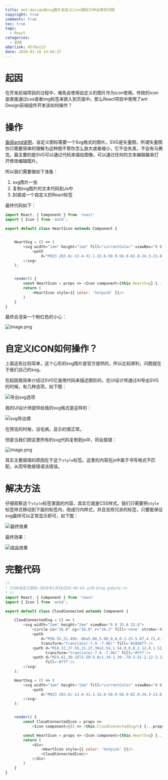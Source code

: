 ```yaml
---
title: ant-design由svg图片自定义icon图标引申出来的问题
copyright: true
comments: true
toc: true
tags:
  - React
categories:
  - 前端
abbrlink: 4570a123
date: 2020-01-10 14:04:37
---
```


# 起因

在开发前端项目的过程中，难免会使用自定义的图片作为icon使用。传统的icon是直接通过css或者img标签来嵌入到页面中。那么React项目中使用了ant Design前端组件开发该如何操作？

# 操作

[查阅antd说明](https://ant.design/components/icon-cn/#components-icon-demo-iconfont)，自定义图标需要一个Svg格式的图片。SVG是矢量图，所谓矢量图你只需要简单的理解为这种图不管你怎么放大或者缩小，它不会失真，不会有马赛克。最主要的是SVG可以通过代码来描绘图像，可以通过任何的文本编辑器来打开修改编辑图片。

所以我们需要做如下准备：

1. svg图片一张
2. 复制svg图片的文本代码到Js中
3. 封装成一个自定义的React标签

最终代码如下：

```javascript
import React, { Component } from 'react'
import { Icon } from 'antd';

export default class HeartIcon extends Component {


    HeartSvg = () => (
        <svg width="1em" height="1em" fill="currentColor" viewBox="0 0 1024 1024">
            <path
                d="M923 283.6c-13.4-31.1-32.6-58.9-56.9-82.8-24.3-23.8-52.5-42.4-84-55.5-32.5-13.5-66.9-20.3-102.4-20.3-49.3 0-97.4 13.5-139.2 39-10 6.1-19.5 12.8-28.5 20.1-9-7.3-18.5-14-28.5-20.1-41.8-25.5-89.9-39-139.2-39-35.5 0-69.9 6.8-102.4 20.3-31.4 13-59.7 31.7-84 55.5-24.4 23.9-43.5 51.7-56.9 82.8-13.9 32.3-21 66.6-21 101.9 0 33.3 6.8 68 20.3 103.3 11.3 29.5 27.5 60.1 48.2 91 32.8 48.9 77.9 99.9 133.9 151.6 92.8 85.7 184.7 144.9 188.6 147.3l23.7 15.2c10.5 6.7 24 6.7 34.5 0l23.7-15.2c3.9-2.5 95.7-61.6 188.6-147.3 56-51.7 101.1-102.7 133.9-151.6 20.7-30.9 37-61.5 48.2-91 13.5-35.3 20.3-70 20.3-103.3 0.1-35.3-7-69.6-20.9-101.9z"/>
        </svg>
    );


    render() {
        const HeartIcon = props => <Icon component={this.HeartSvg} {...props} />;
        return (
            <HeartIcon style={{ color: 'hotpink' }}/>
        )
    }
}
```

最终会渲染一个粉红色的小心：

![image.png](https://i.loli.net/2020/01/10/jo13iSkhlbrHzmD.png)

# 自定义ICON如何操作？

上面这些比较简单，这个心形的svg图片是官方提供的，所以比较顺利，问题就在于我们自己的svg。

在起因我简单介绍过SVG它是用代码来描述图形的，在UI设计师通过AI导出SVG的时候，有几种选项，如下图：

![导出svg选项](https://i.loli.net/2020/01/10/3FL9iOGaRWtSUmE.png)

我的UI设计师提供给我的svg格式是这样的：

![svg导出偶](https://i.loli.net/2020/01/10/aBgnA7WOlfEDib6.png)

在预览的时候，没毛病，显示的很正常。

但是当我们把这里所有的svg代码复制到js中，将会报错：

![image.png](https://i.loli.net/2020/01/10/T4xBopQrSOUuAZD.png)

其实主要报错的原因在于这个`style`标签。这里的内容在js中属于书写格式不匹配，从而导致报错语法错误。

# 解决方法

仔细观察这个`style`标签里面的内容，其实它就是CSS样式。我们只需要把`style`标签样式移动到下面的标签内，改成行内样式，并且去除冗余的标签，只要能保证svg最终可以正常显示即可，如下图：

![最终效果](https://i.loli.net/2020/01/10/oJWk1wuzNdh4tIH.png)

最终效果：

![成品效果](https://i.loli.net/2020/01/10/oJWk1wuzNdh4tIH.png)

# 完整代码

```JavaScript
/*
* ICON自定义图标-2020年1月10日10:40:43-山岚-blog.gobyte.cn
* */
import React, { Component } from 'react'
import { Icon } from 'antd';

export default class CloudConnected extends Component {

    CloudConnectedSvg = () => (
        <svg width="2em" height="2em" viewBox="0 0 33.6 33.6">
            <circle cx="16.8" cy="16.8" r="16.3" fill='none' stroke='#1890ff' strokeMiterlimit='10'/>
            <path
                d="M30.55,21.49h-.06a5.08,5.08,0,0,0-2.25-5.07,4.72,4.72,0,0,0-3.11-1.06l-.31,0-.44,0A5,5,0,0,0,22,16a4.7,4.7,0,0,0-2.72,3.67,4.45,4.45,0,0,0-3.34,2.46,5.07,5.07,0,0,0,.62,9.7c.53.13,1.33.35,1.66.42a26.42,26.42,0,0,0,2.82.42,28.92,28.92,0,0,0,4.29.25,20.69,20.69,0,0,0,4.09-.58,4.63,4.63,0,0,0,1.5-.45,4.12,4.12,0,0,0,.74-.45C37,30.33,36.61,21.49,30.55,21.49Z"
                transform="translate(-7.9 -7.96)" fill='#1890ff'/>
            <path d="M18.32,27.55,21.27,30a1.54,1.54,0,0,0,2.12,0,1.51,1.51,0,0,0,0-2.12l-2.95-2.48a1.54,1.54,0,0,0-2.12,0,1.52,1.52,0,0,0,0,2.12Z"
                  transform="translate(-7.9 -7.96)" fill='#fff'/>
            <path d="M23.61,30.25l5.59-5.8c1.34-1.39-.78-3.51-2.12-2.12l-5.59,5.8c-1.34,1.39.77,3.52,2.12,2.12Z" transform="translate(-7.9 -7.96)"
                  fill='#fff'/>
        </svg>
    );

    HeartSvg = () => (
        <svg width="1em" height="1em" fill="currentColor" viewBox="0 0 1024 1024">
            <path
                d="M923 283.6c-13.4-31.1-32.6-58.9-56.9-82.8-24.3-23.8-52.5-42.4-84-55.5-32.5-13.5-66.9-20.3-102.4-20.3-49.3 0-97.4 13.5-139.2 39-10 6.1-19.5 12.8-28.5 20.1-9-7.3-18.5-14-28.5-20.1-41.8-25.5-89.9-39-139.2-39-35.5 0-69.9 6.8-102.4 20.3-31.4 13-59.7 31.7-84 55.5-24.4 23.9-43.5 51.7-56.9 82.8-13.9 32.3-21 66.6-21 101.9 0 33.3 6.8 68 20.3 103.3 11.3 29.5 27.5 60.1 48.2 91 32.8 48.9 77.9 99.9 133.9 151.6 92.8 85.7 184.7 144.9 188.6 147.3l23.7 15.2c10.5 6.7 24 6.7 34.5 0l23.7-15.2c3.9-2.5 95.7-61.6 188.6-147.3 56-51.7 101.1-102.7 133.9-151.6 20.7-30.9 37-61.5 48.2-91 13.5-35.3 20.3-70 20.3-103.3 0.1-35.3-7-69.6-20.9-101.9z"/>
        </svg>
    );


    render() {
        const CloudConnectedIcon = props =>
            <Icon component={() => <this.CloudConnectedSvg/>} {...props} />;

        const HeartIcon = props => <Icon component={this.HeartSvg} {...props} />;
        return (
            <div>
                <HeartIcon style={{ color: 'hotpink' }}/>
                <CloudConnectedIcon/>
            </div>
        )
    }
}
```
